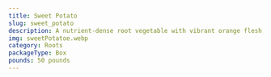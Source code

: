 ```yaml
---
title: Sweet Potato
slug: sweet_potato
description: A nutrient-dense root vegetable with vibrant orange flesh, offering a subtly sweet flavor and velvety texture. Versatile in both savory dishes (roasted, fries, casseroles) and sweet recipes (pies, muffins). Packed with beta-carotene, vitamins A and C, and fiber. Naturally gluten-free and lower on the glycemic index compared to regular potatoes. A global staple in cuisines from the Americas to Asia.
img: sweetPotatoe.webp
category: Roots
packageType: Box
pounds: 50 pounds
---
```


